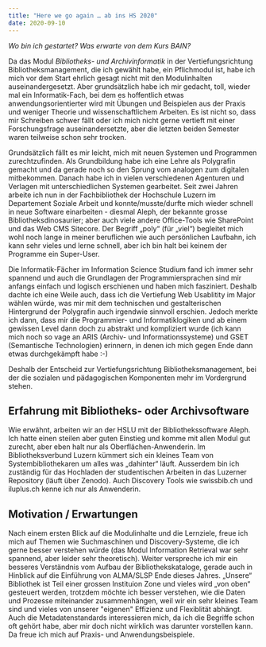 ```yaml
---
title: "Here we go again … ab ins HS 2020"
date: 2020-09-10
---
```


*Wo bin ich gestartet? Was erwarte von dem Kurs BAIN?*

Da das Modul *Bibliotheks- und Archivinformatik* in der Vertiefungsrichtung Bibliotheksmanagement, die ich gewählt habe, ein Pflichmodul ist, habe ich mich vor dem Start ehrlich gesagt nicht mit den Modulinhalten auseinandergesetzt. Aber grundsätzlich habe ich mir gedacht, toll, wieder mal ein Informatik-Fach, bei dem es hoffentlich etwas anwendungsorientierter wird mit Übungen und Beispielen aus der Praxis und weniger Theorie und wissenschaftlichem Arbeiten. 
Es ist nicht so, dass mir Schreiben schwer fällt oder ich mich nicht gerne vertieft mit einer Forschungsfrage auseinandersetzte, aber die letzten beiden Semester waren teilweise schon sehr trocken.  

Grundsätzlich fällt es mir leicht, mich mit neuen Systemen und Programmen zurechtzufinden. Als Grundbildung habe ich eine Lehre als Polygrafin gemacht und da gerade noch so den Sprung vom analogen zum digitalen mitbekommen. Danach habe ich in vielen verschiedenen Agenturen und Verlagen mit unterschiedlichen Systemen gearbeitet. Seit zwei Jahren arbeite ich nun in der Fachbibliothek der Hochschule Luzern im Departement Soziale Arbeit und konnte/musste/durfte mich wieder schnell in neue Software einarbeiten - diesmal Aleph, der bekannte grosse Bibliotheksdinosaurier; aber auch viele andere Office-Tools wie SharePoint und das Web CMS Sitecore. Der Begriff „poly“ (für „viel“) begleitet mich wohl noch lange in meiner beruflichen wie auch persönlichen Laufbahn, ich kann sehr vieles und lerne schnell, aber ich bin halt bei keinem der Programme ein Super-User.

Die Informatik-Fächer im Information Science Studium fand ich immer sehr spannend und auch die Grundlagen der Programmiersprachen sind mir anfangs einfach und logisch erschienen und haben mich fasziniert. Deshalb dachte ich eine Weile auch, dass ich die Vertiefung Web Usablitity im Major wählen würde, was mir mit dem technischen und gestalterischen Hintergrund der Polygrafin auch irgendwie sinnvoll erschien. 
Jedoch merkte ich dann, dass mir die Programmier- und Informatiklogiken und ab einem gewissen Level dann doch zu abstrakt und kompliziert wurde (ich kann mich noch so vage an ARIS (Archiv- und Informationssysteme) und GSET (Semantische Technologien) erinnern, in denen ich mich gegen Ende dann etwas durchgekämpft habe :-)

Deshalb der Entscheid zur Vertiefungsrichtung Bibliotheksmanagement, bei der die sozialen und pädagogischen Komponenten mehr im Vordergrund stehen.

## Erfahrung mit Bibliotheks- oder Archivsoftware
Wie erwähnt, arbeiten wir an der HSLU mit der Bibliothekssoftware Aleph. Ich hatte einen steilen aber guten Einstieg und komme mit allen Modul gut zurecht, aber eben halt nur als Oberflächen-Anwenderin. Im Bibliotheksverbund Luzern kümmert sich ein kleines Team von Systembibliothekaren um alles was „dahinter“ läuft. Ausserdem bin ich zuständig für das Hochladen der studentischen Arbeiten in das Luzerner Repository (läuft über Zenodo). Auch Discovery Tools wie swissbib.ch und iluplus.ch kenne ich nur als Anwenderin.

## Motivation / Erwartungen
Nach einem ersten Blick auf die Modulinhalte und die Lernziele, freue ich mich auf Themen wie Suchmaschinen und Discovery-Systeme, die ich gerne besser verstehen würde (das Modul Information Retrieval war sehr spannend, aber leider sehr theoretisch). Weiter verspreche ich mir ein besseres Verständnis vom Aufbau der Bibliothekskataloge, gerade auch in Hinblick auf die Einführung von ALMA/SLSP Ende dieses Jahres. „Unsere“ Bibliothek ist Teil einer grossen Instituion Zone und vieles wird „von oben“ gesteuert werden, trotzdem möchte ich besser verstehen, wie die Daten und Prozesse miteinander zusammenhängen, weil wir ein sehr kleines Team sind und vieles von unserer "eigenen" Effizienz und Flexiblität abhängt. 
Auch die Metadatenstandards interessieren mich, da ich die Begriffe schon oft gehört habe, aber mir doch nicht wirklich was darunter vorstellen kann. Da freue ich mich auf Praxis- und Anwendungsbeispiele.

